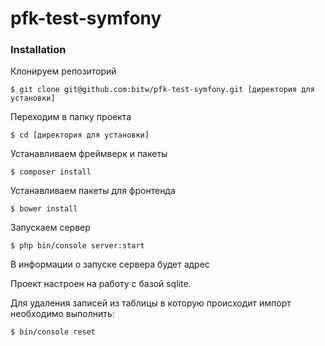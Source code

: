 pfk-test-symfony
===

### Installation

Клонируем репозиторий

`$ git clone git@github.com:bitw/pfk-test-symfony.git [директория для установки]`

Переходим в папку проекта

`$ cd [директория для установки]`

Устанавливаем фреймверк и пакеты

`$ composer install`

Устанавливаем пакеты для фронтенда

`$ bower install`

Запускаем сервер

`$ php bin/console server:start`

В информации о запуске сервера будет адрес

Проект настроен на работу с базой sqlite. 

Для удаления записей из таблицы в которую происходит импорт необходимо выполнить:

`$ bin/console reset`